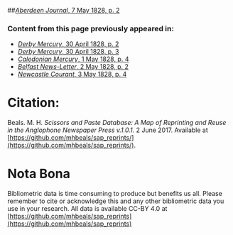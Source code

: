 ##[*Aberdeen Journal*, 7 May 1828, p. 2](https://mhbeals.github.io/sap_html/Aberdeen-Journal/Aberdeen-Journal-7-May-1828-p-2)

### Content from this page previously appeared in:
+ [*Derby Mercury*, 30 April 1828, p. 2](https://mhbeals.github.io/sap_html/Derby-Mercury/Derby-Mercury-30-April-1828-p-2)
+ [*Derby Mercury*, 30 April 1828, p. 3](https://mhbeals.github.io/sap_html/Derby-Mercury/Derby-Mercury-30-April-1828-p-3)
+ [*Caledonian Mercury*, 1 May 1828, p. 4](https://mhbeals.github.io/sap_html/Caledonian-Mercury/Caledonian-Mercury-1-May-1828-p-4)
+ [*Belfast News-Letter*, 2 May 1828, p. 2](https://mhbeals.github.io/sap_html/Belfast-News-Letter/Belfast-News-Letter-2-May-1828-p-2)
+ [*Newcastle Courant*, 3 May 1828, p. 4](https://mhbeals.github.io/sap_html/Newcastle-Courant/Newcastle-Courant-3-May-1828-p-4)
                    
# Citation: 

Beals. M. H. *Scissors and Paste Database: A Map of Reprinting and Reuse in the Anglophone Newspaper Press v.1.0.1.* 2 June 2017. Available at [https://github.com/mhbeals/sap_reprints/](https://github.com/mhbeals/sap_reprints/). 
                    
# Nota Bona

Bibliometric data is time consuming to produce but benefits us all. Please remember to cite or acknowledge this and any other bibliometric data you use in your research. All data is available CC-BY 4.0 at [https://github.com/mhbeals/sap_reprints](https://github.com/mhbeals/sap_reprints)